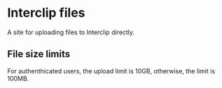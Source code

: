 # Interclip files

A site for uploading files to Interclip directly. 

## File size limits

For authenthicated users, the upload limit is 10GB, otherwise, the limit is 100MB.
